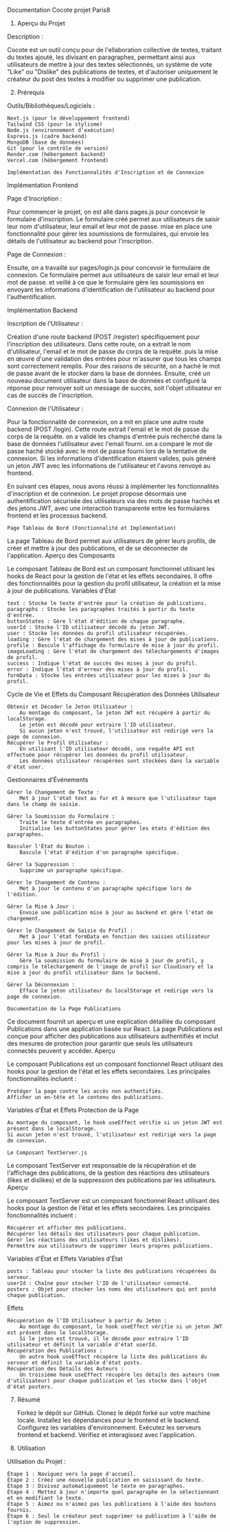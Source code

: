Documentation Cocote projet Paris8
1. Aperçu du Projet

Description :

Cocote est un outil conçu pour de l'ellaboration collective de textes, traitant du textes ajouté, les divisant en paragraphes, permettant ainsi aux utilisateurs de mettre à jour des textes sélectionnés, un système de vote "Like" ou "Dislike" des publications de textes, et d'autoriser uniquement le créateur du post des textes à modifier ou supprimer une publication.

2. Prérequis

Outils/Bibliothèques/Logiciels :

    Next.js (pour le développement frontend)
    Tailwind CSS (pour le stylisme)
    Node.js (environnement d'exécution)
    Express.js (cadre backend)
    MongoDB (base de données)
    Git (pour le contrôle de version)
    Render.com (hébergement backend)
    Vercel.com (hébergement frontend)

    Implémentation des Fonctionnalités d'Inscription et de Connexion

Implémentation Frontend

Page d'Inscription :

Pour commencer le projet, on est allé dans pages.js pour concevoir le formulaire d'inscription. Le formulaire créé permet aux utilisateurs de saisir leur nom d'utilisateur, leur email et leur mot de passe. mise en place une fonctionnalité pour gérer les soumissions de formulaires, qui envoie les détails de l'utilisateur au backend pour l'inscription.

Page de Connexion :

Ensuite, on a travaillé sur pages/login.js pour concevoir le formulaire de connexion. Ce formulaire permet aux utilisateurs de saisir leur email et leur mot de passe. et veillé à ce que le formulaire gère les soumissions en envoyant les informations d'identification de l'utilisateur au backend pour l'authentification.

Implémentation Backend

Inscription de l'Utilisateur :

Création d'une route backend (POST /register) spécifiquement pour l'inscription des utilisateurs. Dans cette route, on a extrait le nom d'utilisateur, l'email et le mot de passe du corps de la requête. puis la mise en œuvre d'une validation des entrées pour m'assurer que tous les champs sont correctement remplis. Pour des raisons de sécurité, on a haché le mot de passe avant de le stocker dans la base de données. Ensuite, créé un nouveau document utilisateur dans la base de données et configuré la réponse pour renvoyer soit un message de succès, soit l'objet utilisateur en cas de succès de l'inscription.

Connexion de l'Utilisateur :

Pour la fonctionnalité de connexion, on a mit en place une autre route backend (POST /login). Cette route extrait l'email et le mot de passe du corps de la requête. on a validé les champs d'entrée puis recherché dans la base de données l'utilisateur avec l'email fourni. on a comparé le mot de passe haché stocké avec le mot de passe fourni lors de la tentative de connexion. Si les informations d'identification étaient valides, puis généré un jeton JWT avec les informations de l'utilisateur et l'avons renvoyé au frontend.

En suivant ces étapes, nous avons réussi à implémenter les fonctionnalités d'inscription et de connexion. Le projet propose désormais une authentification sécurisée des utilisateurs via des mots de passe hachés et des jetons JWT, avec une interaction transparente entre les formulaires frontend et les processus backend.

    Page Tableau de Bord (Fonctionnalité et Implémentation)

La page Tableau de Bord permet aux utilisateurs de gérer leurs profils, de créer et mettre à jour des publications, et de se déconnecter de l'application.
Aperçu des Composants

Le composant Tableau de Bord est un composant fonctionnel utilisant les hooks de React pour la gestion de l'état et les effets secondaires. Il offre des fonctionnalités pour la gestion du profil utilisateur, la création et la mise à jour de publications.
Variables d'État

    text : Stocke le texte d'entrée pour la création de publications.
    paragraphs : Stocke les paragraphes traités à partir du texte d'entrée.
    buttonStates : Gère l'état d'édition de chaque paragraphe.
    userId : Stocke l'ID utilisateur décodé du jeton JWT.
    user : Stocke les données du profil utilisateur récupérées.
    loading : Gère l'état de chargement des mises à jour de publications.
    profile : Bascule l'affichage du formulaire de mise à jour du profil.
    imageLoading : Gère l'état de chargement des téléchargements d'images de profil.
    success : Indique l'état de succès des mises à jour du profil.
    error : Indique l'état d'erreur des mises à jour du profil.
    formData : Stocke les entrées utilisateur pour les mises à jour du profil.

Cycle de Vie et Effets du Composant
Récupération des Données Utilisateur

    Obtenir et Décoder le Jeton Utilisateur :
        Au montage du composant, le jeton JWT est récupéré à partir du localStorage.
        Le jeton est décodé pour extraire l'ID utilisateur.
        Si aucun jeton n'est trouvé, l'utilisateur est redirigé vers la page de connexion.
    Récupérer le Profil Utilisateur :
        En utilisant l'ID utilisateur décodé, une requête API est effectuée pour récupérer les données du profil utilisateur.
        Les données utilisateur récupérées sont stockées dans la variable d'état user.

Gestionnaires d'Événements

    Gérer le Changement de Texte :
        Met à jour l'état text au fur et à mesure que l'utilisateur tape dans le champ de saisie.

    Gérer la Soumission du Formulaire :
        Traite le texte d'entrée en paragraphes.
        Initialise les buttonStates pour gérer les états d'édition des paragraphes.

    Basculer l'État du Bouton :
        Bascule l'état d'édition d'un paragraphe spécifique.

    Gérer la Suppression :
        Supprime un paragraphe spécifique.

    Gérer le Changement de Contenu :
        Met à jour le contenu d'un paragraphe spécifique lors de l'édition.

    Gérer la Mise à Jour :
        Envoie une publication mise à jour au backend et gère l'état de chargement.

    Gérer le Changement de Saisie du Profil :
        Met à jour l'état formData en fonction des saisies utilisateur pour les mises à jour de profil.

    Gérer la Mise à Jour du Profil :
        Gère la soumission du formulaire de mise à jour de profil, y compris le téléchargement de l'image de profil sur Cloudinary et la mise à jour du profil utilisateur dans le backend.

    Gérer la Déconnexion :
        Efface le jeton utilisateur du localStorage et redirige vers la page de connexion.

    Documentation de la Page Publications

Ce document fournit un aperçu et une explication détaillée du composant Publications dans une application basée sur React. La page Publications est conçue pour afficher des publications aux utilisateurs authentifiés et inclut des mesures de protection pour garantir que seuls les utilisateurs connectés peuvent y accéder.
Aperçu

Le composant Publications est un composant fonctionnel React utilisant des hooks pour la gestion de l'état et les effets secondaires. Les principales fonctionnalités incluent :

    Protéger la page contre les accès non authentifiés.
    Afficher un en-tête et le contenu des publications.

Variables d'État et Effets
Protection de la Page

    Au montage du composant, le hook useEffect vérifie si un jeton JWT est présent dans le localStorage.
    Si aucun jeton n'est trouvé, l'utilisateur est redirigé vers la page de connexion.

    Le Composant TextServer.js

Le composant TextServer est responsable de la récupération et de l'affichage des publications, de la gestion des réactions des utilisateurs (likes et dislikes) et de la suppression des publications par les utilisateurs.
Aperçu

Le composant TextServer est un composant fonctionnel React utilisant des hooks pour la gestion de l'état et les effets secondaires. Les principales fonctionnalités incluent :

    Récupérer et afficher des publications.
    Récupérer les détails des utilisateurs pour chaque publication.
    Gérer les réactions des utilisateurs (likes et dislikes).
    Permettre aux utilisateurs de supprimer leurs propres publications.

Variables d'État et Effets
Variables d'État

    posts : Tableau pour stocker la liste des publications récupérées du serveur.
    userId : Chaîne pour stocker l'ID de l'utilisateur connecté.
    posters : Objet pour stocker les noms des utilisateurs qui ont posté chaque publication.

Effets

    Récupération de l'ID Utilisateur à partir du Jeton :
        Au montage du composant, le hook useEffect vérifie si un jeton JWT est présent dans le localStorage.
        Si le jeton est trouvé, il le décode pour extraire l'ID utilisateur et définit la variable d'état userId.
    Récupération des Publications :
        Un autre hook useEffect récupère la liste des publications du serveur et définit la variable d'état posts.
    Récupération des Détails des Auteurs :
        Un troisième hook useEffect récupère les détails des auteurs (nom d'utilisateur) pour chaque publication et les stocke dans l'objet d'état posters.

7. Résumé

    Forkez le dépôt sur GitHub.
    Clonez le dépôt forké sur votre machine locale.
    Installez les dépendances pour le frontend et le backend.
    Configurez les variables d'environnement.
    Exécutez les serveurs frontend et backend.
    Vérifiez et interagissez avec l'application.

8. Utilisation

Utilisation du Projet :

    Étape 1 : Naviguez vers la page d'accueil.
    Étape 2 : Créez une nouvelle publication en saisissant du texte.
    Étape 3 : Divisez automatiquement le texte en paragraphes.
    Étape 4 : Mettez à jour n'importe quel paragraphe en le sélectionnant et en modifiant le texte.
    Étape 5 : Aimez ou n'aimez pas les publications à l'aide des boutons fournis.
    Étape 6 : Seul le créateur peut supprimer sa publication à l'aide de l'option de suppression.

